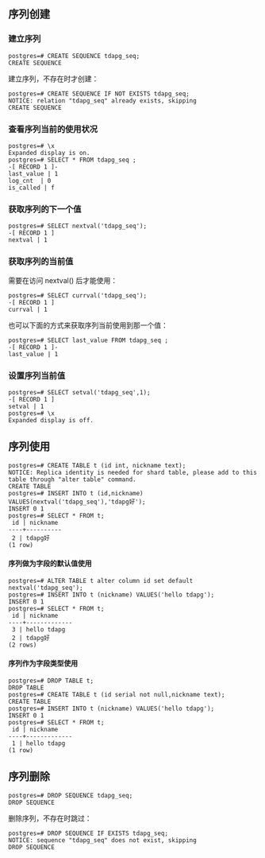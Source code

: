 
## 序列创建
### 建立序列
```
postgres=# CREATE SEQUENCE tdapg_seq;
CREATE SEQUENCE
```

建立序列，不存在时才创建：
```
postgres=# CREATE SEQUENCE IF NOT EXISTS tdapg_seq; 
NOTICE: relation "tdapg_seq" already exists, skipping
CREATE SEQUENCE
```

### 查看序列当前的使用状况
```
postgres=# \x 
Expanded display is on.
postgres=# SELECT * FROM tdapg_seq ;
-[ RECORD 1 ]-
last_value | 1
log_cnt  | 0
is_called | f
```

### 获取序列的下一个值
```
postgres=# SELECT nextval('tdapg_seq');
-[ RECORD 1 ]
nextval | 1
```

### 获取序列的当前值
需要在访问 nextval() 后才能使用：
```
postgres=# SELECT currval('tdapg_seq');
-[ RECORD 1 ]
currval | 1
```

也可以下面的方式来获取序列当前使用到那一个值：
```
postgres=# SELECT last_value FROM tdapg_seq ;
-[ RECORD 1 ]-
last_value | 1
```

### 设置序列当前值
```
postgres=# SELECT setval('tdapg_seq',1);
-[ RECORD 1 ]
setval | 1
postgres=# \x
Expanded display is off.
```

## 序列使用
```
postgres=# CREATE TABLE t (id int, nickname text);
NOTICE: Replica identity is needed for shard table, please add to this table through "alter table" command.
CREATE TABLE
postgres=# INSERT INTO t (id,nickname) VALUES(nextval('tdapg_seq'),'tdapg好');  
INSERT 0 1
postgres=# SELECT * FROM t;
 id | nickname 
----+----------
 2 | tdapg好
(1 row)
```

#### 序列做为字段的默认值使用
```
postgres=# ALTER TABLE t alter column id set default nextval('tdapg_seq');
postgres=# INSERT INTO t (nickname) VALUES('hello tdapg');                     
INSERT 0 1
postgres=# SELECT * FROM t;
 id | nickname  
----+-------------
 3 | hello tdapg
 2 | tdapg好
(2 rows)
```

#### 序列作为字段类型使用
```
postgres=# DROP TABLE t;
DROP TABLE
postgres=# CREATE TABLE t (id serial not null,nickname text);
CREATE TABLE
postgres=# INSERT INTO t (nickname) VALUES('hello tdapg');  
INSERT 0 1
postgres=# SELECT * FROM t;
 id | nickname  
----+-------------
 1 | hello tdapg
(1 row)
```

## 序列删除
```
postgres=# DROP SEQUENCE tdapg_seq;
DROP SEQUENCE
```

删除序列，不存在时跳过：
```
postgres=# DROP SEQUENCE IF EXISTS tdapg_seq;  
NOTICE: sequence "tdapg_seq" does not exist, skipping
DROP SEQUENCE
```
